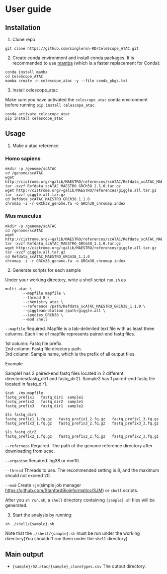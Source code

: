 # User guide

## Installation
1. Clone repo
```
git clone https://github.com/singleron-RD/CeleScope_ATAC.git
```

2. Create conda environment and install conda packages. 
It is recommended to use [mamba](https://github.com/mamba-org/mamba) (which is a faster replacement for Conda):
```
conda install mamba
cd CeleScope_ATAC
mamba create -n celescope_atac -y --file conda_pkgs.txt
```


3. Install celescope_atac

Make sure you have activated the `celescope_atac` conda environment before running `pip install celescope_atac`. 
```
conda activate celescope_atac
pip install celescope_atac
```

## Usage
1. Make a atac reference

### Homo sapiens

```
mkdir -p /genome/scATAC
cd /genome/scATAC
wget http://cistrome.org/~galib/MAESTRO/references/scATAC/Refdata_scATAC_MAESTRO_GRCh38_1.1.0.tar.gz
tar -xvzf Refdata_scATAC_MAESTRO_GRCh38_1.1.0.tar.gz
wget http://cistrome.org/~galib/MAESTRO/references/giggle.all.tar.gz
tar -xvzf giggle.all.tar.gz
cd Refdata_scATAC_MAESTRO_GRCh38_1.1.0
chromap -i -r GRCh38_genome.fa -o GRCh38_chromap.index
```

### Mus musculus

```
mkdir -p /genome/scATAC
cd /genome/scATAC
wget http://cistrome.org/~galib/MAESTRO/references/scATAC/Refdata_scATAC_MAESTRO_GRCm38_1.1.0.tar.gz
tar -xvzf Refdata_scATAC_MAESTRO_GRCm38_1.1.0.tar.gz
wget http://cistrome.org/~galib/MAESTRO/references/giggle.all.tar.gz
tar -xvzf giggle.all.tar.gz
cd Refdata_scATAC_MAESTRO_GRCm38_1.1.0
chromap -i -r GRCm38_genome.fa -o GRCm38_chromap.index
```

2. Generate scripts for each sample

Under your working directory, write a shell script `run.sh` as

```
multi_atac \
        --mapfile mapfile \
        --thread 8 \
        --chemistry atac \
        --reference /path/Refdata_scATAC_MAESTRO_GRCh38_1.1.0 \
        --giggleannotation /path/giggle.all \
        --species GRCh38 \
        --mod shell
``` 
`--mapfile` Required.  Mapfile is a tab-delimited text file with as least three columns. Each line of mapfile represents paired-end fastq files.

1st column: Fastq file prefix.  
2nd column: Fastq file directory path.  
3rd column: Sample name, which is the prefix of all output files.  

Example

Sample1 has 2 paired-end fastq files located in 2 different directories(fastq_dir1 and fastq_dir2). Sample2 has 1 paired-end fastq file located in fastq_dir1.
```
$cat ./my.mapfile
fastq_prefix1	fastq_dir1	sample1
fastq_prefix2	fastq_dir2	sample1
fastq_prefix3	fastq_dir1	sample2

$ls fastq_dir1
fastq_prefix1_1.fq.gz   fastq_prefix1_2.fq.gz	fastq_prefix1_3.fq.gz
fastq_prefix3_1.fq.gz	fastq_prefix3_2.fq.gz	fastq_prefix3_3.fq.gz

$ls fastq_dir2
fastq_prefix2_1.fq.gz	fastq_prefix2_2.fq.gz	fastq_prefix2_3.fq.gz
```

`--refernece` Required. The path of the genome reference directory after downloading from ucsc.

`--organism` Required. hg38 or mm10.

`--thread` Threads to use. The recommended setting is 8, and the maximum should not exceed 20.

`--mod` Create `sjm`(simple job manager https://github.com/StanfordBioinformatics/SJM) or `shell` scripts. 

After you `sh run.sh`, a `shell` directory containing `{sample}.sh` files will be generated.

3. Start the analysis by running:
```
sh ./shell/{sample}.sh
```
Note that the `./shell/{sample}.sh` must be run under the working directory(You shouldn't run them under the `shell` directory)

## Main output
- `{sample}/02.atac/{sample}_clonetypes.csv` The output directory.